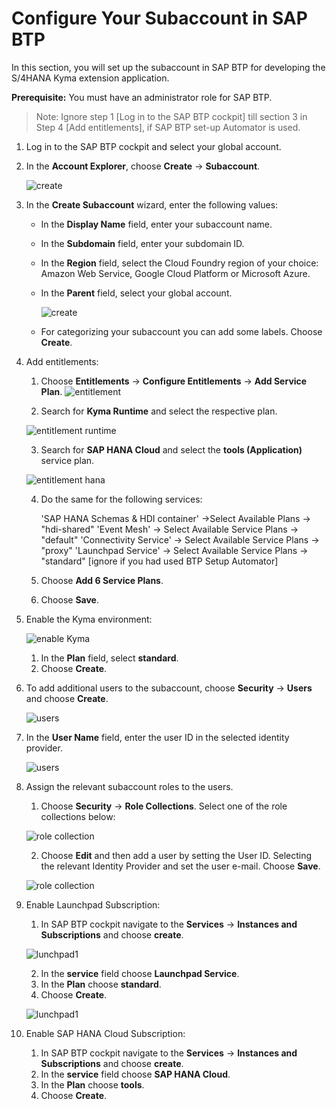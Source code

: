 # Configure Your Subaccount in SAP BTP

In this section, you will set up the subaccount in SAP BTP for developing the S/4HANA Kyma extension application.

**Prerequisite:** You must have an administrator role for SAP BTP.

>Note: Ignore step 1 [Log in to the SAP BTP cockpit] till section 3 in Step 4 [Add entitlements], if SAP BTP set-up Automator is used.

1. Log in to the SAP BTP cockpit and select your global account.

2. In the **Account Explorer**, choose **Create** &rarr; **Subaccount**.

   ![create](images/createSubAccount.png)

3. In the **Create Subaccount** wizard, enter the following values:

   *  In the **Display Name** field, enter your subaccount name.
   *  In the **Subdomain** field, enter your subdomain ID.
   *  In the **Region** field, select the Cloud Foundry region of your choice: Amazon Web Service, Google Cloud Platform or Microsoft Azure.
   *  In the **Parent** field, select your global account.


      ![create](images/createSubAccount2.png)

   * For categorizing your subaccount you can add some labels. Choose **Create**.

4. Add entitlements:

   1. Choose **Entitlements** &rarr; **Configure Entitlements** &rarr; **Add Service Plan**.
   ![entitlement](images/entitlements1.png)

   2. Search for **Kyma Runtime** and select the respective plan.

   ![entitlement runtime](images/kyma-entitlements.png)

   3. Search for **SAP HANA Cloud** and select the **tools (Application)** service plan. 

   ![entitlement hana](images/ent-hana.png)

   4. Do the same for the following services:

      'SAP HANA Schemas & HDI container' ->Select Available Plans -> "hdi-shared"
      'Event Mesh' -> Select Available Service Plans -> "default"
      'Connectivity Service' -> Select Available Service Plans -> "proxy"
      'Launchpad Service' -> Select Available Service Plans -> "standard" [ignore if you had used BTP Setup Automator]

   5. Choose **Add 6 Service Plans**.

   6. Choose **Save**.

5. Enable the Kyma environment:

   ![enable Kyma](./images/enable-kyma.png)

   1. In the **Plan** field, select **standard**.
   2. Choose **Create**.

6. To add additional users to the subaccount, choose **Security** &rarr; **Users** and choose **Create**.

   ![users](./images/user1.png)

7. In the **User Name** field, enter the user ID in the selected identity provider.

   ![users](./images/user2.png)

8. Assign the relevant subaccount roles to the users.

      1. Choose **Security** &rarr; **Role Collections**. Select one of the role collections below:

   ![role collection](./images/rolecollection1.png)

      2. Choose **Edit** and then add a user by setting the User ID. Selecting the relevant Identity Provider and set the user e-mail. Choose **Save**.

   ![role collection](./images/rolecollection1.png)

9. Enable Launchpad Subscription:
    
    1. In SAP BTP cockpit navigate to the **Services** &rarr; **Instances and Subscriptions** and choose **create**.

    ![lunchpad1](./images/launchpad1.png)

    2. In the **service** field choose **Launchpad Service**.
    3. In the **Plan** choose **standard**.
    4. Choose **Create**.

    ![lunchpad1](./images/launchpad2.png)

10. Enable SAP HANA Cloud Subscription:

    1. In SAP BTP cockpit navigate to the **Services** &rarr; **Instances and Subscriptions** and choose **create**.
    2. In the **service** field choose **SAP HANA Cloud**.
    3. In the **Plan** choose **tools**.
    4. Choose **Create**.


